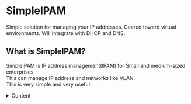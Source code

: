 # SimpleIPAM

Simple solution for managing your IP addresses. Geared toward virtual environments.
Will integrate with DHCP and DNS.
  
## What is SimpleIPAM?
SimpleIPAM is IP address management(IPAM) for Small and medium-sized enterprises.  
This can manage IP address and networks like VLAN.  
This is very simple and very useful.

<details>
<summary>Content</summary>
 - [autumn](autumn/#README.md)
  
 - [jovski](jovski/#README.md)
  
 - [kuritaka](kuritaka/#README.md)
  
 - [sergey](sergey/#README.md)
